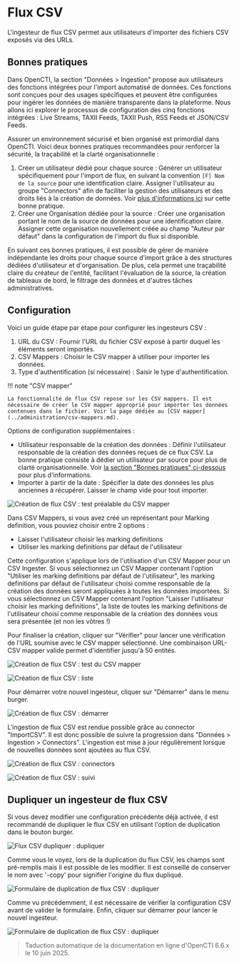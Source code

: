 # Flux CSV

L'ingesteur de flux CSV permet aux utilisateurs d'importer des fichiers CSV exposés via des URLs.

<a id="best-practices-section"></a>
## Bonnes pratiques

Dans OpenCTI, la section "Données > Ingestion" propose aux utilisateurs des fonctions intégrées pour l'import automatisé de données. Ces fonctions sont conçues pour des usages spécifiques et peuvent être configurées pour ingérer les données de manière transparente dans la plateforme. Nous allons ici explorer le processus de configuration des cinq fonctions intégrées : Live Streams, TAXII Feeds, TAXII Push, RSS Feeds et JSON/CSV Feeds.

Assurer un environnement sécurisé et bien organisé est primordial dans OpenCTI. Voici deux bonnes pratiques recommandées pour renforcer la sécurité, la traçabilité et la clarté organisationnelle :

1. Créer un utilisateur dédié pour chaque source : Générer un utilisateur spécifiquement pour l'import de flux, en suivant la convention `[F] Nom de la source` pour une identification claire. Assigner l'utilisateur au groupe "Connectors" afin de faciliter la gestion des utilisateurs et des droits liés à la création de données. Voir [plus d'informations ici](../../deployment/connectors.md#connector-token-section) sur cette bonne pratique.
2. Créer une Organisation dédiée pour la source : Créer une organisation portant le nom de la source de données pour une identification claire. Assigner cette organisation nouvellement créée au champ "Auteur par défaut" dans la configuration de l'import du flux si disponible.

En suivant ces bonnes pratiques, il est possible de gérer de manière indépendante les droits pour chaque source d'import grâce à des structures dédiées d'utilisateur et d'organisation. De plus, cela permet une traçabilité claire du créateur de l'entité, facilitant l'évaluation de la source, la création de tableaux de bord, le filtrage des données et d'autres tâches administratives.

## Configuration

Voici un guide étape par étape pour configurer les ingesteurs CSV :

1. URL du CSV : Fournir l'URL du fichier CSV exposé à partir duquel les éléments seront importés.
2. CSV Mappers : Choisir le CSV mapper à utiliser pour importer les données.
3. Type d'authentification (si nécessaire) : Saisir le type d'authentification.

!!! note "CSV mapper"

    La fonctionnalité de flux CSV repose sur les CSV mappers. Il est nécessaire de créer le CSV mapper approprié pour importer les données contenues dans le fichier. Voir la page dédiée au [CSV mapper](../administration/csv-mappers.md).

Options de configuration supplémentaires :

- Utilisateur responsable de la création des données : Définir l'utilisateur responsable de la création des données reçues de ce flux CSV. La bonne pratique consiste à dédier un utilisateur par source pour plus de clarté organisationnelle. Voir [la section "Bonnes pratiques" ci-dessous](../import-automated.md#best-practices-section) pour plus d'informations.
- Importer à partir de la date : Spécifier la date des données les plus anciennes à récupérer. Laisser le champ vide pour tout importer.

![Création de flux CSV : test préalable du CSV mapper](../assets/csv-feeds-creation-prior-test.png)

Dans CSV Mappers, si vous avez créé un représentant pour Marking definition, vous pouviez choisir entre 2 options :

- Laisser l'utilisateur choisir les marking definitions
- Utiliser les marking definitions par défaut de l'utilisateur

Cette configuration s'applique lors de l'utilisation d'un CSV Mapper pour un CSV Ingester. Si vous sélectionnez un CSV Mapper contenant l'option "Utiliser les marking definitions par défaut de l'utilisateur", les marking definitions par défaut de l'utilisateur choisi comme responsable de la création des données seront appliquées à toutes les données importées. Si vous sélectionnez un CSV Mapper contenant l'option "Laisser l'utilisateur choisir les marking definitions", la liste de toutes les marking definitions de l'utilisateur choisi comme responsable de la création des données vous sera présentée (et non les vôtres !)

Pour finaliser la création, cliquer sur "Vérifier" pour lancer une vérification de l'URL soumise avec le CSV mapper sélectionné. Une combinaison URL-CSV mapper valide permet d'identifier jusqu'à 50 entités.

![Création de flux CSV : test du CSV mapper](../assets/csv-feeds-creation-after-test.png)

![Création de flux CSV : liste](../assets/csv-feeds-creation-list.png)

Pour démarrer votre nouvel ingesteur, cliquer sur "Démarrer" dans le menu burger.

![Création de flux CSV : démarrer](../assets/csv-feeds-creation-start.png)

L'ingestion de flux CSV est rendue possible grâce au connector "ImportCSV". Il est donc possible de suivre la progression dans "Données > Ingestion > Connectors". L'ingestion est mise à jour régulièrement lorsque de nouvelles données sont ajoutées au flux CSV.

![Création de flux CSV : connectors](../assets/csv-feeds-connectors.png)

![Création de flux CSV : suivi](../assets/csv-feeds-importCSV-connector-tracking.png)

## Dupliquer un ingesteur de flux CSV

Si vous devez modifier une configuration précédente déjà activée, il est recommandé de dupliquer le flux CSV en utilisant l'option de duplication dans le bouton burger.

![Flux CSV dupliquer : dupliquer](../assets/csv-feeds-burger-button.png)

Comme vous le voyez, lors de la duplication du flux CSV, les champs sont pré-remplis mais il est possible de les modifier. Il est conseillé de conserver le nom avec '-copy' pour signifier l'origine du flux dupliqué.

![Formulaire de duplication de flux CSV : dupliquer](../assets/csv-feeds-duplicate.png)

Comme vu précédemment, il est nécessaire de vérifier la configuration CSV avant de valider le formulaire. Enfin, cliquer sur démarrer pour lancer le nouvel ingesteur.

![Formulaire de duplication de flux CSV : dupliquer](../assets/feeds-start-duplicate.png)


> Taduction automatique de la documentation en ligne d'OpenCTI 6.6.x le 10 juin 2025.
